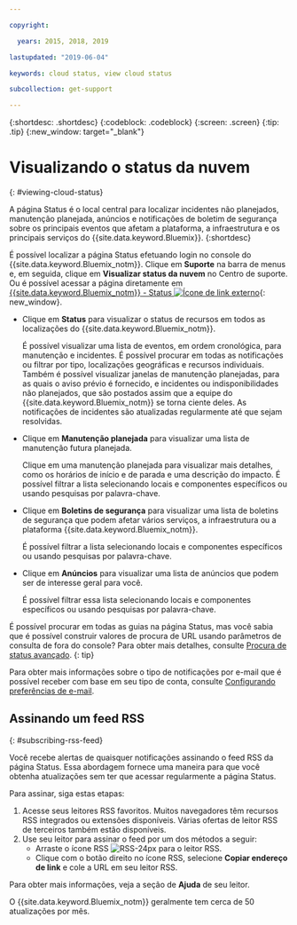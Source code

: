 ```yaml
---

copyright:

  years: 2015, 2018, 2019 

lastupdated: "2019-06-04"

keywords: cloud status, view cloud status

subcollection: get-support

---
```


{:shortdesc: .shortdesc}
{:codeblock: .codeblock}
{:screen: .screen}
{:tip: .tip}
{:new_window: target="_blank"}

# Visualizando o status da nuvem
{: #viewing-cloud-status}

A página Status é o local central para localizar incidentes não planejados, manutenção planejada, anúncios e notificações de boletim de segurança sobre os principais eventos que afetam a plataforma, a infraestrutura e os principais serviços do {{site.data.keyword.Bluemix}}.
{:shortdesc}

É possível localizar a página Status efetuando login no console do {{site.data.keyword.Bluemix_notm}}. Clique em **Suporte** na barra de menus e, em seguida, clique em **Visualizar status da nuvem** no Centro de suporte. Ou é possível acessar a página diretamente em [{{site.data.keyword.Bluemix_notm}} - Status ![Ícone de link externo](../icons/launch-glyph.svg "Ícone de link externo")](https://cloud.ibm.com/status){: new_window}.

* Clique em **Status** para visualizar o status de recursos em todos as localizações do {{site.data.keyword.Bluemix_notm}}. 

  É possível visualizar uma lista de eventos, em ordem cronológica, para manutenção e incidentes. É possível procurar em todas as notificações ou filtrar por tipo, localizações geográficas e recursos individuais. Também é possível visualizar janelas de manutenção planejadas, para as quais o aviso prévio é fornecido, e incidentes ou indisponibilidades não planejados, que são postados assim que a equipe do {{site.data.keyword.Bluemix_notm}} se torna ciente deles. As notificações de incidentes são atualizadas regularmente até que sejam resolvidas.

* Clique em **Manutenção planejada** para visualizar uma lista de manutenção futura planejada. 

  Clique em uma manutenção planejada para visualizar mais detalhes, como os horários de início e de parada e uma descrição do impacto. É possível filtrar a lista selecionando locais e componentes específicos ou usando pesquisas por palavra-chave.

* Clique em **Boletins de segurança** para visualizar uma lista de boletins de segurança que podem afetar vários serviços, a infraestrutura ou a plataforma {{site.data.keyword.Bluemix_notm}}.

  É possível filtrar a lista selecionando locais e componentes específicos ou usando pesquisas por palavra-chave.

* Clique em **Anúncios** para visualizar uma lista de anúncios que podem ser de interesse geral para você.

  É possível filtrar essa lista selecionando locais e componentes específicos ou usando pesquisas por palavra-chave.

É possível procurar em todas as guias na página Status, mas você sabia que é possível construir valores de procura de URL usando parâmetros de consulta de fora do console? Para obter mais detalhes, consulte [Procura de status avançado](/docs/get-support?topic=get-support-adv-search).
{: tip}

Para obter mais informações sobre o tipo de notificações por e-mail que é possível receber com base em seu tipo de conta, consulte [Configurando preferências de e-mail](/docs/account?topic=account-email-prefs). 

## Assinando um feed RSS
{: #subscribing-rss-feed}

Você recebe alertas de quaisquer notificações assinando o feed RSS da página Status. Essa abordagem fornece uma maneira para que você obtenha atualizações sem ter que acessar regularmente a página Status.

Para assinar, siga estas etapas:

1. Acesse seus leitores RSS favoritos. Muitos navegadores têm recursos RSS integrados ou extensões disponíveis. Várias ofertas de leitor RSS de terceiros também estão disponíveis. 
2. Use seu leitor para assinar o feed por um dos métodos a seguir:
    * Arraste o ícone RSS ![RSS-24px](../icons/RSS-24px.svg) para o leitor RSS.
    * Clique com o botão direito no ícone RSS, selecione **Copiar endereço de link** e cole a URL em seu leitor RSS.

Para obter mais informações, veja a seção de **Ajuda** de seu leitor.

O {{site.data.keyword.Bluemix_notm}} geralmente tem cerca de 50 atualizações por mês.








